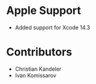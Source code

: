 # Apple Support
* Added support for Xcode 14.3

# Contributors
* Christian Kandeler
* Ivan Komissarov
